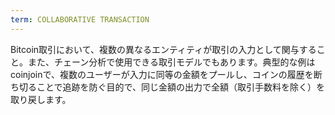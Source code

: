 ```yaml
---
term: COLLABORATIVE TRANSACTION
---
```


Bitcoin取引において、複数の異なるエンティティが取引の入力として関与すること。また、チェーン分析で使用できる取引モデルでもあります。典型的な例はcoinjoinで、複数のユーザーが入力に同等の金額をプールし、コインの履歴を断ち切ることで追跡を防ぐ目的で、同じ金額の出力で全額（取引手数料を除く）を取り戻します。